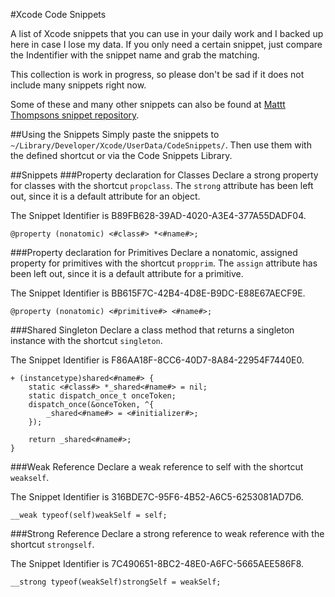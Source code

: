 #Xcode Code Snippets

A list of Xcode snippets that you can use in your daily work and I backed up here in case I lose my data.
If you only need a certain snippet, just compare the Indentifier with the snippet name and grab the matching.

This collection is work in progress, so please don't be sad if it does not include many snippets right now.

Some of these and many other snippets can also be found at [Mattt Thompsons snippet repository](https://github.com/mattt/Xcode-Snippets).


##Using the Snippets
Simply paste the snippets to `~/Library/Developer/Xcode/UserData/CodeSnippets/`.
Then use them with the defined shortcut or via the Code Snippets Library.

##Snippets
###Property declaration for Classes
Declare a strong property for classes with the shortcut `propclass`. The `strong` attribute has been left out, since it is a default attribute for an object.

The Snippet Identifier is B89FB628-39AD-4020-A3E4-377A55DADF04.
```objc
@property (nonatomic) <#class#> *<#name#>;
```

###Property declaration for Primitives
Declare a nonatomic, assigned property for primitives with the shortcut `propprim`. The `assign` attribute has been left out, since it is a default attribute for a primitive.

The Snippet Identifier is BB615F7C-42B4-4D8E-B9DC-E88E67AECF9E.
```objc
@property (nonatomic) <#primitive#> <#name#>;
```

###Shared Singleton
Declare a class method that returns a singleton instance with the shortcut `singleton`.

The Snippet Identifier is F86AA18F-8CC6-40D7-8A84-22954F7440E0.
```objc
+ (instancetype)shared<#name#> {
    static <#class#> *_shared<#name#> = nil;
    static dispatch_once_t onceToken;
    dispatch_once(&onceToken, ^{
        _shared<#name#> = <#initializer#>;
    });

    return _shared<#name#>;
}
```

###Weak Reference
Declare a weak reference to self with the shortcut `weakself`.

The Snippet Identifier is 316BDE7C-95F6-4B52-A6C5-6253081AD7D6.
```objc
__weak typeof(self)weakSelf = self;
```

###Strong Reference
Declare a strong reference to weak reference with the shortcut `strongself`.

The Snippet Identifier is 7C490651-8BC2-48E0-A6FC-5665AEE586F8.
```objc
__strong typeof(weakSelf)strongSelf = weakSelf;
```

